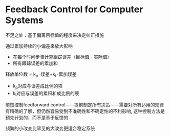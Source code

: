 # Feedback Control for Computer Systems

不足之处：基于偏离目标值的程度来决定纠正措施

通过累加持续的小偏差来放大影响

- 在每个时间步骤计算跟踪误差（目标值 - 实际值）
- 所有跟踪误差的累加和

释放单位数 = k<sub>p</sub> ⋅误差+k<sub>i</sub> ⋅累加误差

- k<sub>p</sub>对应与误差成比例的项
- k<sub>i</sub>对应与误差的累积和成比例的项

前馈控制feedforward control——提前制定所有决策——需要对所有适用的规律有精确的了解，但仍然容易受到不准确性和不确定性的不利影响, 这种控制方法是预先计划的，而不是基于反馈的

频繁的小改变比罕见的大改变更适合稳定系统
